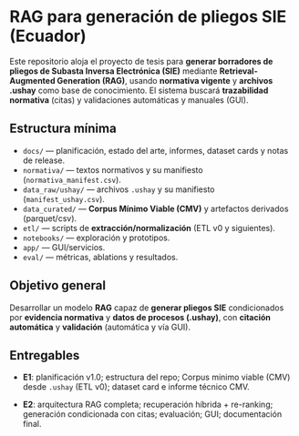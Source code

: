 # RAG para generación de pliegos SIE (Ecuador) 

Este repositorio aloja el proyecto de tesis para **generar borradores de pliegos de Subasta Inversa Electrónica (SIE)** mediante **Retrieval-Augmented Generation (RAG)**, usando **normativa vigente** y **archivos .ushay** como base de conocimiento. El sistema buscará **trazabilidad normativa** (citas) y validaciones automáticas y manuales (GUI). 

## Estructura mínima 

- `docs/` — planificación, estado del arte, informes, dataset cards y notas de release. 
- `normativa/` — textos normativos y su manifiesto (`normativa_manifest.csv`). 
- `data_raw/ushay/` — archivos `.ushay` y su manifiesto (`manifest_ushay.csv`). 
- `data_curated/` — **Corpus Mínimo Viable (CMV)** y artefactos derivados (parquet/csv). 
- `etl/` — scripts de **extracción/normalización** (ETL v0 y siguientes). 
- `notebooks/` — exploración y prototipos. 
- `app/` — GUI/servicios. 
- `eval/` — métricas, ablations y resultados. 

## Objetivo general 

Desarrollar un modelo **RAG** capaz de **generar pliegos SIE** condicionados por **evidencia normativa** y **datos de procesos (.ushay)**, con **citación automática** y **validación** (automática y vía GUI). 

## Entregables 

- **E1**: planificación v1.0; estructura del repo; Corpus minimo viable (CMV) desde `.ushay` (ETL v0); dataset card e informe técnico CMV. 

- **E2**: arquitectura RAG completa; recuperación híbrida + re-ranking; generación condicionada con citas; evaluación; GUI; documentación final. 
